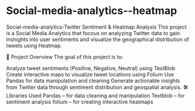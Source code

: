 # Social-media-analytics--heatmap
Social-media-analytics-Twitter Sentiment & Heatmap Analysis
This project is a Social Media Analytics that focous on analyzing Twitter data to gain inshights into user sentiments and visualize the geographical distribution of tweets using Heatmap.

🚀 Project Overview
The goal of this project is to:

Analyze tweet sentiments (Positive, Negative, Neutral) using TextBlob
Create interactive maps to visualize tweet locations using Folium
Use Pandas for data manipulation and cleaning
Generate actionable insights from Twitter data through sentiment distribution and geospatial analysis.
🛠️ Libraries Used
Pandas – for data cleaning and manipulation
Textblob – for sentiment analysis
folium – for creating interactive heatmaps
